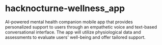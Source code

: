 # hacknocturne-wellness_app
AI-powered mental health companion mobile app that provides personalized support to users through an empathetic voice and text-based conversational interface. The app will utilize physiological data and assessments to evaluate users' well-being and offer tailored support.
